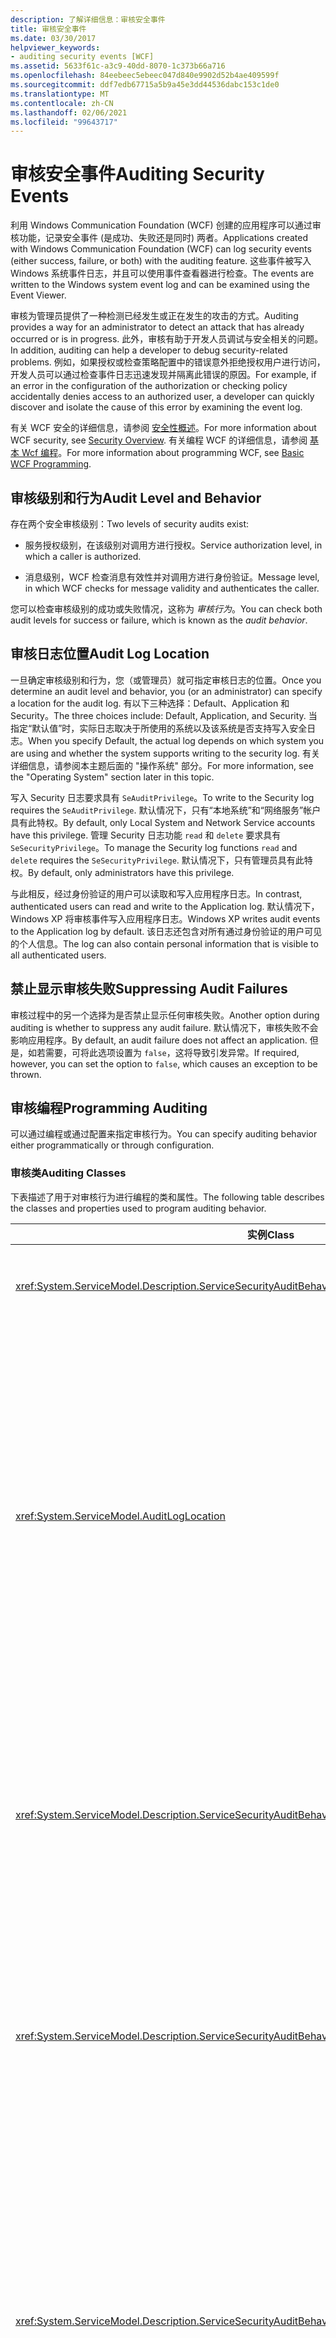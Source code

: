 ```yaml
---
description: 了解详细信息：审核安全事件
title: 审核安全事件
ms.date: 03/30/2017
helpviewer_keywords:
- auditing security events [WCF]
ms.assetid: 5633f61c-a3c9-40dd-8070-1c373b66a716
ms.openlocfilehash: 84eebeec5ebeec047d840e9902d52b4ae409599f
ms.sourcegitcommit: ddf7edb67715a5b9a45e3dd44536dabc153c1de0
ms.translationtype: MT
ms.contentlocale: zh-CN
ms.lasthandoff: 02/06/2021
ms.locfileid: "99643717"
---
```

# <a name="auditing-security-events"></a><span data-ttu-id="ad464-103">审核安全事件</span><span class="sxs-lookup"><span data-stu-id="ad464-103">Auditing Security Events</span></span>

<span data-ttu-id="ad464-104">利用 Windows Communication Foundation (WCF) 创建的应用程序可以通过审核功能，记录安全事件 (是成功、失败还是同时) 两者。</span><span class="sxs-lookup"><span data-stu-id="ad464-104">Applications created with Windows Communication Foundation (WCF) can log security events (either success, failure, or both) with the auditing feature.</span></span> <span data-ttu-id="ad464-105">这些事件被写入 Windows 系统事件日志，并且可以使用事件查看器进行检查。</span><span class="sxs-lookup"><span data-stu-id="ad464-105">The events are written to the Windows system event log and can be examined using the Event Viewer.</span></span>  
  
 <span data-ttu-id="ad464-106">审核为管理员提供了一种检测已经发生或正在发生的攻击的方式。</span><span class="sxs-lookup"><span data-stu-id="ad464-106">Auditing provides a way for an administrator to detect an attack that has already occurred or is in progress.</span></span> <span data-ttu-id="ad464-107">此外，审核有助于开发人员调试与安全相关的问题。</span><span class="sxs-lookup"><span data-stu-id="ad464-107">In addition, auditing can help a developer to debug security-related problems.</span></span> <span data-ttu-id="ad464-108">例如，如果授权或检查策略配置中的错误意外拒绝授权用户进行访问，开发人员可以通过检查事件日志迅速发现并隔离此错误的原因。</span><span class="sxs-lookup"><span data-stu-id="ad464-108">For example, if an error in the configuration of the authorization or checking policy accidentally denies access to an authorized user, a developer can quickly discover and isolate the cause of this error by examining the event log.</span></span>  
  
 <span data-ttu-id="ad464-109">有关 WCF 安全的详细信息，请参阅 [安全性概述](security-overview.md)。</span><span class="sxs-lookup"><span data-stu-id="ad464-109">For more information about WCF security, see [Security Overview](security-overview.md).</span></span> <span data-ttu-id="ad464-110">有关编程 WCF 的详细信息，请参阅 [基本 Wcf 编程](../basic-wcf-programming.md)。</span><span class="sxs-lookup"><span data-stu-id="ad464-110">For more information about programming WCF, see [Basic WCF Programming](../basic-wcf-programming.md).</span></span>  
  
## <a name="audit-level-and-behavior"></a><span data-ttu-id="ad464-111">审核级别和行为</span><span class="sxs-lookup"><span data-stu-id="ad464-111">Audit Level and Behavior</span></span>  

 <span data-ttu-id="ad464-112">存在两个安全审核级别：</span><span class="sxs-lookup"><span data-stu-id="ad464-112">Two levels of security audits exist:</span></span>  
  
- <span data-ttu-id="ad464-113">服务授权级别，在该级别对调用方进行授权。</span><span class="sxs-lookup"><span data-stu-id="ad464-113">Service authorization level, in which a caller is authorized.</span></span>  
  
- <span data-ttu-id="ad464-114">消息级别，WCF 检查消息有效性并对调用方进行身份验证。</span><span class="sxs-lookup"><span data-stu-id="ad464-114">Message level, in which WCF checks for message validity and authenticates the caller.</span></span>  
  
 <span data-ttu-id="ad464-115">您可以检查审核级别的成功或失败情况，这称为 *审核行为*。</span><span class="sxs-lookup"><span data-stu-id="ad464-115">You can check both audit levels for success or failure, which is known as the *audit behavior*.</span></span>  
  
## <a name="audit-log-location"></a><span data-ttu-id="ad464-116">审核日志位置</span><span class="sxs-lookup"><span data-stu-id="ad464-116">Audit Log Location</span></span>  

 <span data-ttu-id="ad464-117">一旦确定审核级别和行为，您（或管理员）就可指定审核日志的位置。</span><span class="sxs-lookup"><span data-stu-id="ad464-117">Once you determine an audit level and behavior, you (or an administrator) can specify a location for the audit log.</span></span> <span data-ttu-id="ad464-118">有以下三种选择：Default、Application 和 Security。</span><span class="sxs-lookup"><span data-stu-id="ad464-118">The three choices include: Default, Application, and Security.</span></span> <span data-ttu-id="ad464-119">当指定“默认值”时，实际日志取决于所使用的系统以及该系统是否支持写入安全日志。</span><span class="sxs-lookup"><span data-stu-id="ad464-119">When you specify Default, the actual log depends on which system you are using and whether the system supports writing to the security log.</span></span> <span data-ttu-id="ad464-120">有关详细信息，请参阅本主题后面的 "操作系统" 部分。</span><span class="sxs-lookup"><span data-stu-id="ad464-120">For more information, see the "Operating System" section later in this topic.</span></span>  
  
 <span data-ttu-id="ad464-121">写入 Security 日志要求具有 `SeAuditPrivilege`。</span><span class="sxs-lookup"><span data-stu-id="ad464-121">To write to the Security log requires the `SeAuditPrivilege`.</span></span> <span data-ttu-id="ad464-122">默认情况下，只有“本地系统”和“网络服务”帐户具有此特权。</span><span class="sxs-lookup"><span data-stu-id="ad464-122">By default, only Local System and Network Service accounts have this privilege.</span></span> <span data-ttu-id="ad464-123">管理 Security 日志功能 `read` 和 `delete` 要求具有 `SeSecurityPrivilege`。</span><span class="sxs-lookup"><span data-stu-id="ad464-123">To manage the Security log functions `read` and `delete` requires the `SeSecurityPrivilege`.</span></span> <span data-ttu-id="ad464-124">默认情况下，只有管理员具有此特权。</span><span class="sxs-lookup"><span data-stu-id="ad464-124">By default, only administrators have this privilege.</span></span>  
  
 <span data-ttu-id="ad464-125">与此相反，经过身份验证的用户可以读取和写入应用程序日志。</span><span class="sxs-lookup"><span data-stu-id="ad464-125">In contrast, authenticated users can read and write to the Application log.</span></span> <span data-ttu-id="ad464-126">默认情况下，Windows XP 将审核事件写入应用程序日志。</span><span class="sxs-lookup"><span data-stu-id="ad464-126">Windows XP writes audit events to the Application log by default.</span></span> <span data-ttu-id="ad464-127">该日志还包含对所有通过身份验证的用户可见的个人信息。</span><span class="sxs-lookup"><span data-stu-id="ad464-127">The log can also contain personal information that is visible to all authenticated users.</span></span>  
  
## <a name="suppressing-audit-failures"></a><span data-ttu-id="ad464-128">禁止显示审核失败</span><span class="sxs-lookup"><span data-stu-id="ad464-128">Suppressing Audit Failures</span></span>  

 <span data-ttu-id="ad464-129">审核过程中的另一个选择为是否禁止显示任何审核失败。</span><span class="sxs-lookup"><span data-stu-id="ad464-129">Another option during auditing is whether to suppress any audit failure.</span></span> <span data-ttu-id="ad464-130">默认情况下，审核失败不会影响应用程序。</span><span class="sxs-lookup"><span data-stu-id="ad464-130">By default, an audit failure does not affect an application.</span></span> <span data-ttu-id="ad464-131">但是，如若需要，可将此选项设置为 `false`，这将导致引发异常。</span><span class="sxs-lookup"><span data-stu-id="ad464-131">If required, however, you can set the option to `false`, which causes an exception to be thrown.</span></span>  
  
## <a name="programming-auditing"></a><span data-ttu-id="ad464-132">审核编程</span><span class="sxs-lookup"><span data-stu-id="ad464-132">Programming Auditing</span></span>  

 <span data-ttu-id="ad464-133">可以通过编程或通过配置来指定审核行为。</span><span class="sxs-lookup"><span data-stu-id="ad464-133">You can specify auditing behavior either programmatically or through configuration.</span></span>  
  
### <a name="auditing-classes"></a><span data-ttu-id="ad464-134">审核类</span><span class="sxs-lookup"><span data-stu-id="ad464-134">Auditing Classes</span></span>  

 <span data-ttu-id="ad464-135">下表描述了用于对审核行为进行编程的类和属性。</span><span class="sxs-lookup"><span data-stu-id="ad464-135">The following table describes the classes and properties used to program auditing behavior.</span></span>  
  
|<span data-ttu-id="ad464-136">实例</span><span class="sxs-lookup"><span data-stu-id="ad464-136">Class</span></span>|<span data-ttu-id="ad464-137">说明</span><span class="sxs-lookup"><span data-stu-id="ad464-137">Description</span></span>|  
|-----------|-----------------|  
|<xref:System.ServiceModel.Description.ServiceSecurityAuditBehavior>|<span data-ttu-id="ad464-138">将设置审核选项作为服务行为启用。</span><span class="sxs-lookup"><span data-stu-id="ad464-138">Enables setting options for auditing as a service behavior.</span></span>|  
|<xref:System.ServiceModel.AuditLogLocation>|<span data-ttu-id="ad464-139">枚举值，用于指定要写入的日志。</span><span class="sxs-lookup"><span data-stu-id="ad464-139">Enumeration to specify which log to write to.</span></span> <span data-ttu-id="ad464-140">可能的值为 Default、Application 和 Security。</span><span class="sxs-lookup"><span data-stu-id="ad464-140">The possible values are Default, Application, and Security.</span></span> <span data-ttu-id="ad464-141">选择 Default 时，操作系统将确定实际日志位置。</span><span class="sxs-lookup"><span data-stu-id="ad464-141">When you select Default, the operating system determines the actual log location.</span></span> <span data-ttu-id="ad464-142">请参见本主题后面的“Application 或 Security 事件日志选择”部分。</span><span class="sxs-lookup"><span data-stu-id="ad464-142">See the "Application or Security Event Log Choice" section later in this topic.</span></span>|  
|<xref:System.ServiceModel.Description.ServiceSecurityAuditBehavior.MessageAuthenticationAuditLevel%2A>|<span data-ttu-id="ad464-143">指定在消息级别审核哪些类型的消息身份验证事件。</span><span class="sxs-lookup"><span data-stu-id="ad464-143">Specifies which types of message authentication events are audited at the message level.</span></span> <span data-ttu-id="ad464-144">选择包括 `None`、`Failure`、`Success` 和 `SuccessOrFailure`。</span><span class="sxs-lookup"><span data-stu-id="ad464-144">The choices are `None`, `Failure`, `Success`, and `SuccessOrFailure`.</span></span>|  
|<xref:System.ServiceModel.Description.ServiceSecurityAuditBehavior.ServiceAuthorizationAuditLevel%2A>|<span data-ttu-id="ad464-145">指定在服务级别审核哪些类型的服务授权事件。</span><span class="sxs-lookup"><span data-stu-id="ad464-145">Specifies which types of service authorization events are audited at the service level.</span></span> <span data-ttu-id="ad464-146">选择包括 `None`、`Failure`、`Success` 和 `SuccessOrFailure`。</span><span class="sxs-lookup"><span data-stu-id="ad464-146">The choices are `None`, `Failure`, `Success`, and `SuccessOrFailure`.</span></span>|  
|<xref:System.ServiceModel.Description.ServiceSecurityAuditBehavior.SuppressAuditFailure%2A>|<span data-ttu-id="ad464-147">指定在审核失败时如何处理客户端请求。</span><span class="sxs-lookup"><span data-stu-id="ad464-147">Specifies what happens to the client request when auditing fails.</span></span> <span data-ttu-id="ad464-148">例如，当服务尝试写入 Security 日志但不具有 `SeAuditPrivilege` 时。</span><span class="sxs-lookup"><span data-stu-id="ad464-148">For example, when the service attempts to write to the security log, but does not have `SeAuditPrivilege`.</span></span> <span data-ttu-id="ad464-149">默认值 `true` 指示忽略失败，因此将正常处理客户端请求。</span><span class="sxs-lookup"><span data-stu-id="ad464-149">The default value of `true` indicates that failures are ignored, and the client request is processed normally.</span></span>|  
  
 <span data-ttu-id="ad464-150">有关设置应用程序以记录审核事件的示例，请参阅 [如何：审核安全事件](how-to-audit-wcf-security-events.md)。</span><span class="sxs-lookup"><span data-stu-id="ad464-150">For an example of setting up an application to log audit events, see [How to: Audit Security Events](how-to-audit-wcf-security-events.md).</span></span>  
  
### <a name="configuration"></a><span data-ttu-id="ad464-151">Configuration</span><span class="sxs-lookup"><span data-stu-id="ad464-151">Configuration</span></span>  

 <span data-ttu-id="ad464-152">通过在下添加，还可以使用配置来指定审核行为 [\<serviceSecurityAudit>](../../configure-apps/file-schema/wcf/servicesecurityaudit.md) [\<behaviors>](../../configure-apps/file-schema/wcf/behaviors.md) 。</span><span class="sxs-lookup"><span data-stu-id="ad464-152">You can also use configuration to specify auditing behavior by adding a [\<serviceSecurityAudit>](../../configure-apps/file-schema/wcf/servicesecurityaudit.md) under the [\<behaviors>](../../configure-apps/file-schema/wcf/behaviors.md).</span></span> <span data-ttu-id="ad464-153">必须在下添加元素 [\<behavior>](../../configure-apps/file-schema/wcf/behavior-of-endpointbehaviors.md) ，如下面的代码所示。</span><span class="sxs-lookup"><span data-stu-id="ad464-153">You must add the element under a [\<behavior>](../../configure-apps/file-schema/wcf/behavior-of-endpointbehaviors.md) as shown in the following code.</span></span>  
  
```xml  
<configuration>  
  <system.serviceModel>  
    <behaviors>  
      <behavior>  
        <!-- auditLogLocation="Application" or "Security" -->  
        <serviceSecurityAudit  
                  auditLogLocation="Application"  
                  suppressAuditFailure="true"  
                  serviceAuthorizationAuditLevel="Failure"  
                  messageAuthenticationAuditLevel="SuccessOrFailure" />
      </behavior>  
    </behaviors>  
  </system.serviceModel>  
</configuration>  
```  
  
 <span data-ttu-id="ad464-154">如果启用了审核但未指定 `auditLogLocation`，则对于支持写入 Security 日志的平台来说，默认日志名称为“Security”日志；否则为“Application”日志。</span><span class="sxs-lookup"><span data-stu-id="ad464-154">If auditing is enabled and an `auditLogLocation` is not specified, the default log name is "Security" log for the platform supporting writing to the Security log; otherwise, it is "Application" log.</span></span> <span data-ttu-id="ad464-155">只有 Windows Server 2003 和 Windows Vista 操作系统才支持写入安全日志。</span><span class="sxs-lookup"><span data-stu-id="ad464-155">Only the Windows Server 2003 and Windows Vista operating systems support writing to the Security log.</span></span> <span data-ttu-id="ad464-156">有关详细信息，请参阅本主题后面的 "操作系统" 部分。</span><span class="sxs-lookup"><span data-stu-id="ad464-156">For more information, see the "Operating System" section later in this topic.</span></span>  
  
## <a name="security-considerations"></a><span data-ttu-id="ad464-157">安全注意事项</span><span class="sxs-lookup"><span data-stu-id="ad464-157">Security Considerations</span></span>  

 <span data-ttu-id="ad464-158">如果恶意用户了解到审核功能处于启用状态，攻击者可能会发送将导致写入审核项的无效消息。</span><span class="sxs-lookup"><span data-stu-id="ad464-158">If a malicious user knows that auditing is enabled, that attacker can send invalid messages that cause audit entries to be written.</span></span> <span data-ttu-id="ad464-159">如果以这种方式填充审核日志，则审核系统会出现故障。</span><span class="sxs-lookup"><span data-stu-id="ad464-159">If the audit log is filled in this manner, the auditing system fails.</span></span> <span data-ttu-id="ad464-160">为了缓解此问题，请将 <xref:System.ServiceModel.Description.ServiceSecurityAuditBehavior.SuppressAuditFailure%2A> 属性设置为 `true`，然后使用事件查看器的属性来控制审核行为。</span><span class="sxs-lookup"><span data-stu-id="ad464-160">To mitigate this, set the <xref:System.ServiceModel.Description.ServiceSecurityAuditBehavior.SuppressAuditFailure%2A> property to `true` and use the properties of the Event Viewer to control the auditing behavior.</span></span>  
  
 <span data-ttu-id="ad464-161">写入到 Windows XP 上的应用程序日志的审核事件对任何经过身份验证的用户可见。</span><span class="sxs-lookup"><span data-stu-id="ad464-161">Audit events that are written to the Application Log on Windows XP are visible to any authenticated user.</span></span>  
  
## <a name="choosing-between-application-and-security-event-logs"></a><span data-ttu-id="ad464-162">选择 Application 或 Security 事件日志</span><span class="sxs-lookup"><span data-stu-id="ad464-162">Choosing Between Application and Security Event Logs</span></span>  

 <span data-ttu-id="ad464-163">下表提供的信息有助于您选择是记录到 Application 事件日志中还是记录到 Security 事件日志中。</span><span class="sxs-lookup"><span data-stu-id="ad464-163">The following tables provide information to help you choose whether to log into the Application or the Security event log.</span></span>  
  
#### <a name="operating-system"></a><span data-ttu-id="ad464-164">操作系统</span><span class="sxs-lookup"><span data-stu-id="ad464-164">Operating System</span></span>  
  
|<span data-ttu-id="ad464-165">系统</span><span class="sxs-lookup"><span data-stu-id="ad464-165">System</span></span>|<span data-ttu-id="ad464-166">应用程序日志</span><span class="sxs-lookup"><span data-stu-id="ad464-166">Application log</span></span>|<span data-ttu-id="ad464-167">安全日志</span><span class="sxs-lookup"><span data-stu-id="ad464-167">Security log</span></span>|  
|------------|---------------------|------------------|  
|<span data-ttu-id="ad464-168">Windows XP SP2 或更高版本</span><span class="sxs-lookup"><span data-stu-id="ad464-168">Windows XP SP2 or later</span></span>|<span data-ttu-id="ad464-169">支持</span><span class="sxs-lookup"><span data-stu-id="ad464-169">Supported</span></span>|<span data-ttu-id="ad464-170">不支持</span><span class="sxs-lookup"><span data-stu-id="ad464-170">Not supported</span></span>|  
|<span data-ttu-id="ad464-171">Windows Server 2003 SP1 和 Windows Vista</span><span class="sxs-lookup"><span data-stu-id="ad464-171">Windows Server 2003 SP1 and Windows Vista</span></span>|<span data-ttu-id="ad464-172">支持</span><span class="sxs-lookup"><span data-stu-id="ad464-172">Supported</span></span>|<span data-ttu-id="ad464-173">线程上下文必须具有 `SeAuditPrivilege`</span><span class="sxs-lookup"><span data-stu-id="ad464-173">Thread context must possess `SeAuditPrivilege`</span></span>|  
  
#### <a name="other-factors"></a><span data-ttu-id="ad464-174">其他因素</span><span class="sxs-lookup"><span data-stu-id="ad464-174">Other Factors</span></span>  

 <span data-ttu-id="ad464-175">除操作系统以外，下表描述了其他用于控制是否启用日志记录的设置。</span><span class="sxs-lookup"><span data-stu-id="ad464-175">In addition to the operating system, the following table describes other settings that control the enablement of logging.</span></span>  
  
|<span data-ttu-id="ad464-176">因子</span><span class="sxs-lookup"><span data-stu-id="ad464-176">Factor</span></span>|<span data-ttu-id="ad464-177">应用程序日志</span><span class="sxs-lookup"><span data-stu-id="ad464-177">Application log</span></span>|<span data-ttu-id="ad464-178">安全日志</span><span class="sxs-lookup"><span data-stu-id="ad464-178">Security log</span></span>|  
|------------|---------------------|------------------|  
|<span data-ttu-id="ad464-179">审核策略管理</span><span class="sxs-lookup"><span data-stu-id="ad464-179">Audit policy management</span></span>|<span data-ttu-id="ad464-180">不适用。</span><span class="sxs-lookup"><span data-stu-id="ad464-180">Not applicable.</span></span>|<span data-ttu-id="ad464-181">除配置以外，Security 日志还受到本地安全机构 (LSA) 策略的控制。</span><span class="sxs-lookup"><span data-stu-id="ad464-181">Along with configuration, the Security log is also controlled by the local security authority (LSA) policy.</span></span> <span data-ttu-id="ad464-182">还必须启用“审核对象访问”类别。</span><span class="sxs-lookup"><span data-stu-id="ad464-182">The "Audit object access" category must also be enabled.</span></span>|  
|<span data-ttu-id="ad464-183">默认用户体验</span><span class="sxs-lookup"><span data-stu-id="ad464-183">Default user experience</span></span>|<span data-ttu-id="ad464-184">所有通过身份验证的用户都可以写入 Application 日志，因此对于应用程序进程，不需要执行其他权限步骤。</span><span class="sxs-lookup"><span data-stu-id="ad464-184">All authenticated users can write to the Application log, so no additional permission step is needed for application processes.</span></span>|<span data-ttu-id="ad464-185">应用程序进程（上下文）必须具有 `SeAuditPrivilege`。</span><span class="sxs-lookup"><span data-stu-id="ad464-185">The application process (context) must have `SeAuditPrivilege`.</span></span>|  
  
## <a name="see-also"></a><span data-ttu-id="ad464-186">请参阅</span><span class="sxs-lookup"><span data-stu-id="ad464-186">See also</span></span>

- <xref:System.ServiceModel.Description.ServiceSecurityAuditBehavior>
- <xref:System.ServiceModel.AuditLogLocation>
- [<span data-ttu-id="ad464-187">安全性概述</span><span class="sxs-lookup"><span data-stu-id="ad464-187">Security Overview</span></span>](security-overview.md)
- [<span data-ttu-id="ad464-188">基本 WCF 编程</span><span class="sxs-lookup"><span data-stu-id="ad464-188">Basic WCF Programming</span></span>](../basic-wcf-programming.md)
- [<span data-ttu-id="ad464-189">如何：审核安全事件</span><span class="sxs-lookup"><span data-stu-id="ad464-189">How to: Audit Security Events</span></span>](how-to-audit-wcf-security-events.md)
- [\<serviceSecurityAudit>](../../configure-apps/file-schema/wcf/servicesecurityaudit.md)
- [\<behaviors>](../../configure-apps/file-schema/wcf/behaviors.md)
- <span data-ttu-id="ad464-190">[Windows Server App Fabric 的安全模型](/previous-versions/appfabric/ee677202(v=azure.10))</span><span class="sxs-lookup"><span data-stu-id="ad464-190">[Security Model for Windows Server App Fabric](/previous-versions/appfabric/ee677202(v=azure.10))</span></span>
